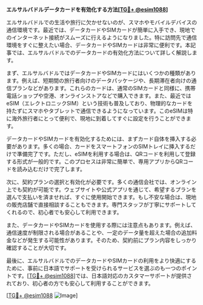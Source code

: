 **エルサルバドルデータカードを有効化する方法[[TG💪+ @esim1088](https://t.me/s/esim1088)]**

エルサルバドルでの生活や旅行に欠かせないのが、スマホやモバイルデバイスの通信環境です。最近では、データカードやSIMカードが簡単に入手でき、現地でのインターネット接続がスムーズに行えるようになりました。特に訪問先で通信環境をすぐに整えたい場合、データカードやSIMカードは非常に便利です。本記事では、エルサルバドルでのデータカードの有効化方法について詳しく解説します。

まず、エルサルバドルではデータカードやSIMカードにはいくつかの種類があります。例えば、短期間の旅行者向けのデータパッケージや、長期滞在者向けの通信プランなどがあります。これらのカードは、通常のSIMカードと同様に、携帯電話ショップや空港、オンラインストアなどで購入できます。また、最近ではeSIM（エレクトロニックSIM）という技術も普及しており、物理的なカードを持たずにスマホやタブレットで通信できるようになっています。このeSIMは特に海外旅行者にとって便利で、現地に到着してすぐに設定を行うことができます。

データカードやSIMカードを有効化するためには、まずカード自体を挿入する必要があります。多くの場合、カードをスマートフォンのSIMトレイに挿入するだけで準備完了です。ただし、eSIMを利用する場合は、QRコードを利用して登録する形式が一般的です。このプロセスは非常に簡単で、専用アプリからQRコードを読み込むだけで完了します。

次に、契約プランの選択と有効化が必要です。多くの通信会社では、オンライン上でも契約が可能です。ウェブサイトや公式アプリを通じて、希望するプランを選んで支払いを済ませれば、すぐに使用開始できます。もし不安な場合は、現地の販売店舗で直接相談することもできます。専門スタッフが丁寧にサポートしてくれるので、初心者でも安心して利用できます。

また、データカードやSIMカードを使用する際には注意点もあります。例えば、通信速度が制限される場合があることや、一定のデータ量を超えた場合の追加料金などが発生する可能性があります。そのため、契約前にプラン内容をしっかり確認することが大切です。

最後に、エルサルバドルでのデータカードやSIMカードの利用をより快適にするために、事前に日本語でサポートを受けられるサービスを選ぶのも一つのポイントです。[[TG💪+ @esim1088](https://t.me/s/esim1088)]では、日本語対応のカスタマーサポートが提供されており、初心者の方でも安心して利用することができます。

[[TG💪+ @esim1088](https://t.me/s/esim1088) ![Image](https://i.postimg.cc/Y0z9fWf4/image.png)]